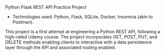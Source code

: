 Python Flask REST API Practice Project
- Technologies used: Python, Flask, SQLite, Docker, Insomnia (akin to Postman).

This project is a first attempt at engineering a Python REST API, following a high-rated Udemy course. The project incorporates GET, POST, PUT, and DELETE methods enabling clients to interactive with a data persistence layer through the API and associated routing enabled. 
